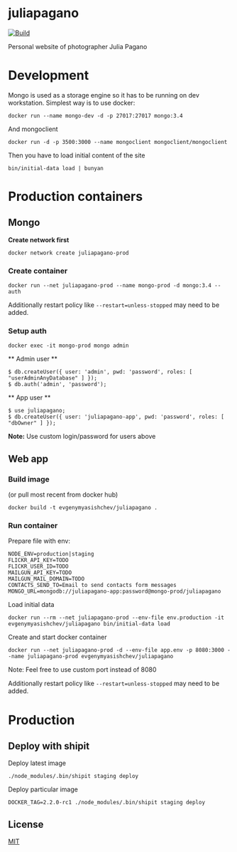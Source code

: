 # juliapagano

[![Build][travis-image]][travis-url]

Personal website of photographer Julia Pagano

# Development

Mongo is used as a storage engine so it has to be running on dev workstation.
Simplest way is to use docker:

```docker run --name mongo-dev -d -p 27017:27017 mongo:3.4```

And mongoclient

```docker run -d -p 3500:3000 --name mongoclient mongoclient/mongoclient```

Then you have to load initial content of the site

```bin/initial-data load | bunyan```

# Production containers

## Mongo

**Create network first**

```docker network create juliapagano-prod```

### Create container

```docker run --net juliapagano-prod --name mongo-prod -d mongo:3.4 --auth```

Additionally restart policy like ```--restart=unless-stopped``` may need to be added.

### Setup auth

```docker exec -it mongo-prod mongo admin```

** Admin user **

```
$ db.createUser({ user: 'admin', pwd: 'password', roles: [ "userAdminAnyDatabase" ] });
$ db.auth('admin', 'password');
```

** App user **

```
$ use juliapagano;
$ db.createUser({ user: 'juliapagano-app', pwd: 'password', roles: [ "dbOwner" ] });
```

**Note:** Use custom login/password for users above


## Web app

### Build image

(or pull most recent from docker hub)

```docker build -t evgenymyasishchev/juliapagano .```

### Run container

Prepare file with env:
```
NODE_ENV=production|staging
FLICKR_API_KEY=TODO
FLICKR_USER_ID=TODO
MAILGUN_API_KEY=TODO
MAILGUN_MAIL_DOMAIN=TODO
CONTACTS_SEND_TO=Email to send contacts form messages
MONGO_URL=mongodb://juliapagano-app:password@mongo-prod/juliapagano
```

Load initial data

```docker run --rm --net juliapagano-prod --env-file env.production -it evgenymyasishchev/juliapagano bin/initial-data load```

Create and start docker container

```docker run --net juliapagano-prod -d --env-file app.env -p 8080:3000 --name juliapagano-prod evgenymyasishchev/juliapagano```

Note: Feel free to use custom port instead of 8080

Additionally restart policy like ```--restart=unless-stopped``` may need to be added.

# Production

## Deploy with shipit

Deploy latest image
```
./node_modules/.bin/shipit staging deploy
```

Deploy particular image
```
DOCKER_TAG=2.2.0-rc1 ./node_modules/.bin/shipit staging deploy
```

## License

  [MIT](LICENSE)

[travis-image]: https://travis-ci.org/evgeny-myasishchev/juliapagano.svg?branch=master
[travis-url]: https://travis-ci.org/evgeny-myasishchev/juliapagano

